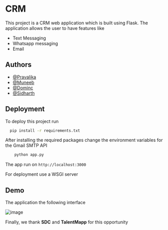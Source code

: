 
# CRM

This project is a CRM web application which is built using Flask. The application allows the user to have features like
- Text Messaging
- Whatsapp messaging
- Email


## Authors

- [@Pravalika](https://www.github.com/nannapravalika)
- [@Muneeb](https://www.github.com/Mohd-Muneeb)
- [@Dominc](https://www.github.com/DanielDominicSavioKennedy)
- [@Sidharth](https://www.github.com/SiddharthKoyugura)


## Deployment

To deploy this project run

```bash
  pip install -r requirements.txt
```
After installing the required packages change the environment variables for the Gmail SMTP API

```bash
    python app.py
```
The app run on ```http://localhost:3000```

For deployment use a WSGI server
## Demo

The application the following interface

![image](https://user-images.githubusercontent.com/51262281/229291025-71fba788-ed56-471a-887d-f59e9c6aa4d9.png)


Finally, we thank **SDC** and **TalentMapp** for this opportunity
